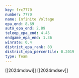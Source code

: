 ```yaml
---
key: frc7770
number: 7770
name: Infinite Voltage
epa_end: 8.69
auto_epa_end: 2.89
teleop_epa_end: 4.45
endgame_epa_end: 1.36
winrate: 0.4
district_epa_rank: 83
district_epa_percentile: 0.2019
type: Team
---
```

[[2024mdowi]]
[[2024mdsev]]
